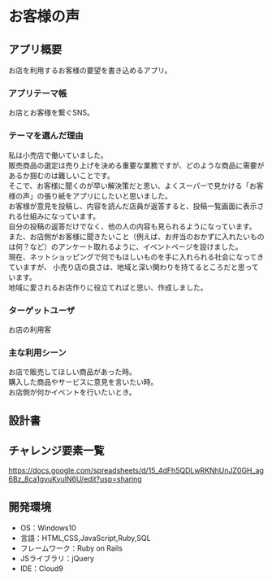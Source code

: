 # お客様の声

## アプリ概要
お店を利用するお客様の要望を書き込めるアプリ。

### アプリテーマ帳
お店とお客様を繋ぐSNS。

### テーマを選んだ理由
私は小売店で働いていました。<br>
販売商品の選定は売り上げを決める重要な業務ですが、どのような商品に需要があるか掴むのは難しいことです。<br>
そこで、お客様に聞くのが早い解決策だと思い、よくスーパーで見かける「お客様の声」の張り紙をアプリにしたいと思いました。<br>
お客様が意見を投稿し、内容を読んだ店員が返答すると、投稿一覧画面に表示される仕組みになっています。<br>
自分の投稿の返答だけでなく、他の人の内容も見られるようになっています。<br>
また、お店側がお客様に聞きたいこと（例えば、お弁当のおかずに入れたいものは何？など）のアンケート取れるように、イベントページを設けました。<br>
現在、ネットショッピングで何でもほしいものを手に入れられる社会になってきていますが、
小売り店の良さは、地域と深い関わりを持てるところだと思っています。<br>
地域に愛されるお店作りに役立てればと思い、作成しました。

### ターゲットユーザ
お店の利用客

### 主な利用シーン
お店で販売してほしい商品があった時。<br>
購入した商品やサービスに意見を言いたい時。<br>
お店側が何かイベントを行いたいとき。

## 設計書


## チャレンジ要素一覧
https://docs.google.com/spreadsheets/d/15_4dFh5QDLwRKNhUnJZ0GH_ag6Bz_8ca1gvuKvulN6U/edit?usp=sharing

## 開発環境
- OS：Windows10
- 言語：HTML,CSS,JavaScript,Ruby,SQL
- フレームワーク：Ruby on Rails
- JSライブラリ：jQuery
- IDE：Cloud9



